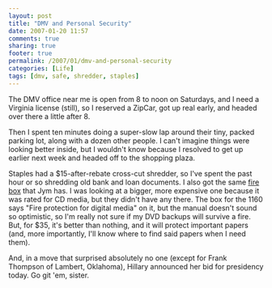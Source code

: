 ```yaml
---
layout: post
title: "DMV and Personal Security"
date: 2007-01-20 11:57
comments: true
sharing: true
footer: true
permalink: /2007/01/dmv-and-personal-security
categories: [Life]
tags: [dmv, safe, shredder, staples]
---
```

The DMV office near me is open from 8 to noon on Saturdays, and I need a Virginia license (still), so I reserved a ZipCar, got up real early, and headed over there a little after 8.

Then I spent ten minutes doing a super-slow lap around their tiny, packed parking lot, along with a dozen other people.  I can't imagine things were looking better inside, but I wouldn't know because I resolved to get up earlier next week and headed off to the shopping plaza.

Staples had a $15-after-rebate cross-cut shredder, so I've spent the past hour or so shredding old bank and loan documents.  I also got the same <a href="http://www.amazon.com/Sentry-MODEL-FIRE-SAFE-security-chest/dp/B000KL0UAO">fire box</a> that Jym has.  I was looking at a bigger, more expensive one because it was rated for CD media, but they didn't have any there.  The box for the 1160 says "Fire protection for digital media" on it, but the manual doesn't sound so optimistic, so I'm really not sure if my DVD backups will survive a fire.  But, for $35, it's better than nothing, and it will protect important papers (and, more importantly, I'll know where to find said papers when I need them).

And, in a move that surprised absolutely no one (except for Frank Thompson of Lambert, Oklahoma), Hillary announced her bid for presidency today.  Go git 'em, sister.
